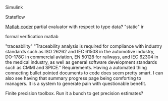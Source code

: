 


Simulink

Stateflow

[Matlab coder](https://www.youtube.com/watch?v=_yrcua5ns64) partial evaluator with respect to type data?
"static" ir


formal verification matlab

"traceability" "Traceability analysis is required for compliance with industry standards such as ISO 26262 and IEC 61508 in the automotive industry, DO-178C in commercial aviation, EN 50128 for railways, and IEC 62304 in the medical industry, as well as general software development standards such as CMMI and SPICE."
Requirements. Having a automated thing connecting bullet pointed documents to code does seem pretty smart. I can also see having that summary progress page being comforting to managers. It is a system to generate pain with questionable benefit. 

Finite precision toolbox. Run it a bunch to get precision estimates?




